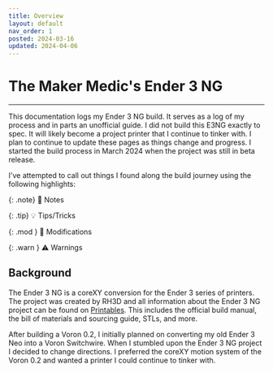 ```yaml
---
title: Overview
layout: default
nav_order: 1
posted: 2024-03-16
updated: 2024-04-06
---
```


# The Maker Medic's Ender 3 NG

---

This documentation logs my Ender 3 NG build. It serves as a log of my process and in parts an unofficial guide. I did not build this E3NG exactly to spec. It will likely become a project printer that I continue to tinker with. I plan to continue to update these pages as things change and progress. I started the build process in March 2024 when the project was still in beta release.

I've attempted to call out things I found along the build journey using the following highlights:

{: .note}
:pencil: Notes

{: .tip}
:bulb: Tips/Tricks 

{: .mod }
:wrench: Modifications

{: .warn }
:warning: Warnings

## Background

The Ender 3 NG is a coreXY conversion for the Ender 3 series of printers. The project was created by RH3D and all information about the Ender 3 NG project can be found on [Printables](https://www.printables.com/model/469280-ender-3-ng-corexy-beta). This includes the official build manual, the bill of materials and sourcing guide, STLs, and more.

After building a Voron 0.2, I initially planned on converting my old Ender 3 Neo into a Voron Switchwire. When I stumbled upon the Ender 3 NG project I decided to change directions. I preferred the coreXY motion system of the Voron 0.2 and wanted a printer I could continue to tinker with.

